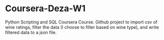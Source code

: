 # Coursera-Deza-W1
Python Scripting and SQL Coursera Course. Github project to import csv of wine ratings, filter the data (I choose to filter based on wine type), and write filtered data to a json file.
